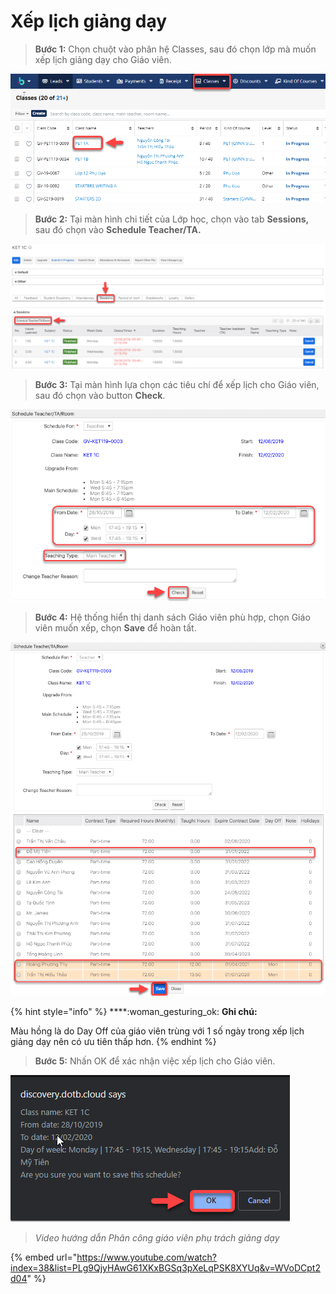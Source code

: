 # Xếp lịch giảng dạy

> **Bước 1:** Chọn chuột vào phân hệ Classes, sau đó chọn lớp mà muốn xếp lịch giảng dạy cho Giáo viên.

![](../../.gitbook/assets/XepLichDay1.png)

> **Bước 2:**&#x20;
> Tại màn hình chi tiết của Lớp học, chọn vào tab **Sessions,** sau đó chọn vào **Schedule Teacher/TA.**

![](../../.gitbook/assets/Xeplichday2.png)

> **Bước 3:**&#x20;
> Tại màn hình lựa chọn các tiêu chí để xếp lịch cho Giáo viên, sau đó chọn vào button **Check**.

![](../../.gitbook/assets/Xeplichday3.png)

> **Bước 4:**
> Hệ thống hiển thị danh sách Giáo viên phù hợp, chọn Giáo viên muốn xếp, chọn **Save** để hoàn tất.

![](../../.gitbook/assets/Xeplichday4.png)

{% hint style="info" %}
****:woman\_gesturing\_ok: **Ghi chú:**

Màu hồng là do Day Off của giáo viên trùng với 1 số ngày trong xếp lịch giảng dạy nên có ưu tiên thấp hơn.
{% endhint %}

> **Bước 5:** Nhấn OK để xác nhận việc xếp lịch cho Giáo viên.

![](../../.gitbook/assets/Xeplichday5.png)

> _Video hướng dẫn_ _Phân công giáo viên phụ trách giảng dạy_

{% embed url="https://www.youtube.com/watch?index=38&list=PLg9QjyHAwG61XKxBGSq3pXeLqPSK8XYUq&v=WVoDCpt2d04" %}
